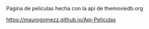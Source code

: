 Pagina de peliculas hecha con la api de themoviedb.org

https://maurogomezz.github.io/Api-Peliculas

